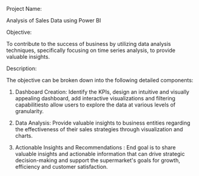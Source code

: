 Project Name:

Analysis of Sales Data using Power BI

Objective:

To contribute to the success of business by utilizing data analysis techniques, specifically focusing on time series analysis, to provide valuable insights.

Description:

The objective can be broken down into the following detailed components:

1) Dashboard Creation: Identify the KPIs, design an intuitive and visually appealing dashboard, add interactive visualizations and filtering capabilitiesto allow users to explore the data at various levels of 
   granularity.

2) Data Analysis: Provide valuable insights to business entities regarding the effectiveness of their sales strategies through visualization and charts.
3) Actionable Insights and Recommendations : End goal is to share valuable insights and actionable information that can drive strategic decision-making and support the supermarket's goals for growth, efficiency and customer satisfaction.
